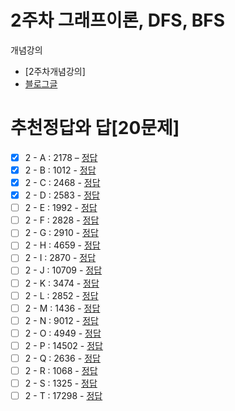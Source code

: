 2주차 그래프이론, DFS, BFS
===

개념강의
- [2주차개념강의]
- [블로그글](https://blog.naver.com/jhc9639/222289089015)

추천정답와 답[20문제]
===
- [X] 2 - A : 2178 – [정답](http://boj.kr/2f0e1a0d5eab489dac865b3ee7e0fa80)
- [X] 2 - B : 1012 - [정답](http://boj.kr/c2c09d04946f4cc6844f295e38553ca6)
- [X] 2 - C : 2468 - [정답](http://boj.kr/cf2c8a947f5041b69efd55961657526c)
- [X] 2 - D : 2583 - [정답](http://boj.kr/e94fb8e43b714794a0950505c0091594)
- [ ] 2 - E : 1992 - [정답](http://boj.kr/f833f244536f48fa960ea96f9b5a35fb)
- [ ] 2 - F : 2828 - [정답](http://boj.kr/fdee73d789cf421db0e71ad9d332cb4a)
- [ ] 2 - G : 2910 - [정답](http://boj.kr/5abff43b14d0489aac5c48a0a717c1a8)
- [ ] 2 - H : 4659 - [정답](http://boj.kr/e531e15e4f3b4d828f8295934feafd07)
- [ ] 2 - I : 2870 - [정답](http://boj.kr/ae47352b83d04d0c9fa5f5e88d697682)
- [ ] 2 - J : 10709 - [정답](http://boj.kr/2e4e57d962ef41a9bb4bc8f670ac158c)
- [ ] 2 - K : 3474 - [정답](http://boj.kr/89fea6fe8f9241b1980f0fac22342679)
- [ ] 2 - L : 2852 - [정답](http://boj.kr/5d5e7e5459524080abec73ee77de2fbe)
- [ ] 2 - M : 1436 - [정답](http://boj.kr/20f8f3ad94314cc8ab21a004bf75dbf6)
- [ ] 2 - N : 9012 - [정답](http://boj.kr/fd0a8a36c94f49b59150c93831c29243)
- [ ] 2 - O : 4949 - [정답](http://boj.kr/5802422930814efeb41969fdf2b6d4d2)
- [ ] 2 - P : 14502 - [정답](http://boj.kr/2812582f10eb41dfa63761279266e42f)
- [ ] 2 - Q : 2636 - [정답](http://boj.kr/57cf7a485eb44c4fb1e37887e94c0ee4)
- [ ] 2 - R : 1068 - [정답](http://boj.kr/ce4d012c085a44918188cb28f01032b0)
- [ ] 2 - S : 1325 - [정답](http://boj.kr/fe8da028da1d44b59514bc4b8231fce8)
- [ ] 2 - T : 17298 - [정답](http://boj.kr/14db359b008e4b2a9c3658689579f13e)
